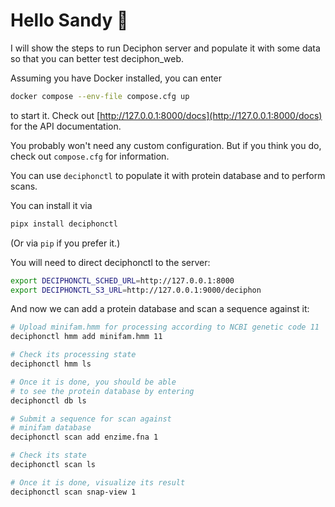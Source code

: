 # Hello Sandy 👋

I will show the steps to run Deciphon server and populate it with some data
so that you can better test deciphon_web.

Assuming you have Docker installed, you can enter

```sh
docker compose --env-file compose.cfg up
```

to start it. Check out [http://127.0.0.1:8000/docs](http://127.0.0.1:8000/docs) for
the API documentation.

You probably won't need any custom configuration.
But if you think you do, check out `compose.cfg` for information.

You can use `deciphonctl` to populate it with protein database and to perform scans.

You can install it via

```sh
pipx install deciphonctl
```

(Or via `pip` if you prefer it.)

You will need to direct deciphonctl to the server:

```sh
export DECIPHONCTL_SCHED_URL=http://127.0.0.1:8000
export DECIPHONCTL_S3_URL=http://127.0.0.1:9000/deciphon
```

And now we can add a protein database and scan a sequence against it:

```sh
# Upload minifam.hmm for processing according to NCBI genetic code 11
deciphonctl hmm add minifam.hmm 11

# Check its processing state
deciphonctl hmm ls

# Once it is done, you should be able
# to see the protein database by entering
deciphonctl db ls

# Submit a sequence for scan against
# minifam database
deciphonctl scan add enzime.fna 1

# Check its state
deciphonctl scan ls

# Once it is done, visualize its result
deciphonctl scan snap-view 1
```
